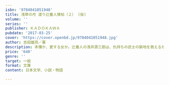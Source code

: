 ```yaml
---
isbn: '9784041051948'
title: 浅草の月 渡り辻番人情帖（２） (仮)
volume: ''
series: ''
publisher: ＫＡＤＯＫＡＷＡ
pubdate: '2017-03-25'
cover: 'https://cover.openbd.jp/9784041051948.jpg'
author: 吉田雄亮／著
description: 本懐か、愛する女か。辻番人の浅井源三郎は、仇持ちの武士の窮地を救えるか
price: '640'
genre: ''
target: 一般
format: 文庫
content: 日本文学、小説・物語

---
```

